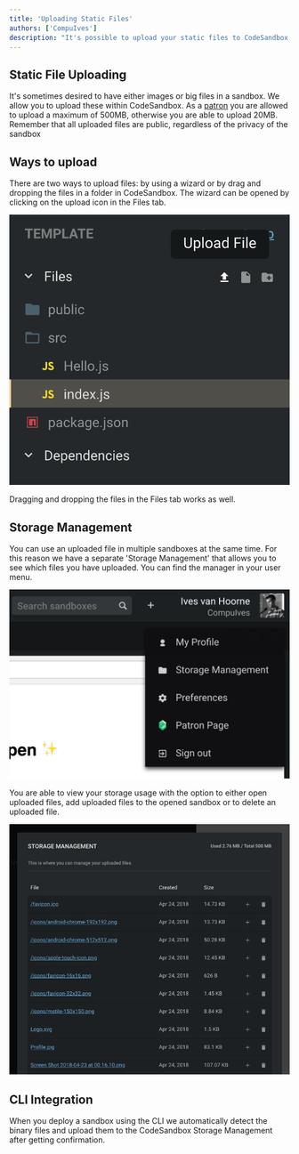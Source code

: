```yaml
---
title: 'Uploading Static Files'
authors: ['CompuIves']
description: "It's possible to upload your static files to CodeSandbox for usage in the sandbox."
---
```


## Static File Uploading

It's sometimes desired to have either images or big files in a sandbox. We allow you to upload these within CodeSandbox. As a [patron](https://codesandbox.io/patron) you are allowed to upload a maximum of 500MB, otherwise you are able to upload 20MB. Remember that all uploaded files are public, regardless of the privacy of the sandbox

## Ways to upload

There are two ways to upload files: by using a wizard or by drag and dropping the files in a folder in CodeSandbox. The wizard can be opened by clicking on the upload icon in the Files tab.

![Upload Wizard](./images/upload.png)

Dragging and dropping the files in the Files tab works as well.

## Storage Management

You can use an uploaded file in multiple sandboxes at the same time. For this reason we have a separate 'Storage Management' that allows you to see which files you have uploaded. You can find the manager in your user menu.

![Storage Management in User Menu](./images/storage-management-user.png)

You are able to view your storage usage with the option to either open uploaded files, add uploaded files to the opened sandbox or to delete an uploaded file.

![Storage Management](./images/storage-management.png)

## CLI Integration

When you deploy a sandbox using the CLI we automatically detect the binary files and upload them to the CodeSandbox Storage Management after getting confirmation.
